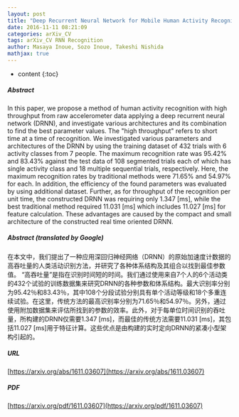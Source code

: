 ```yaml
---
layout: post
title: "Deep Recurrent Neural Network for Mobile Human Activity Recognition with High Throughput"
date: 2016-11-11 08:21:09
categories: arXiv_CV
tags: arXiv_CV RNN Recognition
author: Masaya Inoue, Sozo Inoue, Takeshi Nishida
mathjax: true
---
```


* content
{:toc}

##### Abstract
In this paper, we propose a method of human activity recognition with high throughput from raw accelerometer data applying a deep recurrent neural network (DRNN), and investigate various architectures and its combination to find the best parameter values. The "high throughput" refers to short time at a time of recognition. We investigated various parameters and architectures of the DRNN by using the training dataset of 432 trials with 6 activity classes from 7 people. The maximum recognition rate was 95.42% and 83.43% against the test data of 108 segmented trials each of which has single activity class and 18 multiple sequential trials, respectively. Here, the maximum recognition rates by traditional methods were 71.65% and 54.97% for each. In addition, the efficiency of the found parameters was evaluated by using additional dataset. Further, as for throughput of the recognition per unit time, the constructed DRNN was requiring only 1.347 [ms], while the best traditional method required 11.031 [ms] which includes 11.027 [ms] for feature calculation. These advantages are caused by the compact and small architecture of the constructed real time oriented DRNN.

##### Abstract (translated by Google)
在本文中，我们提出了一种应用深回归神经网络（DRNN）的原始加速度计数据的高吞吐量的人类活动识别方法，并研究了各种体系结构及其组合以找到最佳参数值。 “高吞吐量”是指在识别时间短的时间。我们通过使用来自7个人的6个活动类的432个试验的训练数据集来研究DRNN的各种参数和体系结构。最大识别率分别为95.42％和83.43％，其中108个分段试验分别具有单个活动等级和18个多重连续试验。在这里，传统方法的最高识别率分别为71.65％和54.97％。另外，通过使用附加数据集来评估所找到的参数的效率。此外，对于每单位时间识别的吞吐量，所构建的DRNN仅需要1.347 [ms]，而最佳的传统方法需要11.031 [ms]，其包括11.027 [ms]用于特征计算。这些优点是由构建的实时定向DRNN的紧凑小型架构引起的。

##### URL
[https://arxiv.org/abs/1611.03607](https://arxiv.org/abs/1611.03607)

##### PDF
[https://arxiv.org/pdf/1611.03607](https://arxiv.org/pdf/1611.03607)

